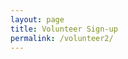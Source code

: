 ```yaml
---
layout: page
title: Volunteer Sign-up
permalink: /volunteer2/
---
```


<!--
<script type="text/javascript" src="https://form.jotform.com/jsform/230327048408149"></script>
-->

<script src="https://cdn01.jotfor.ms/static/prototype.forms.js?3.3.39013" type="text/javascript"></script>
<script src="https://cdn02.jotfor.ms/static/jotform.forms.js?3.3.39013" type="text/javascript"></script>
<script defer src="https://cdnjs.cloudflare.com/ajax/libs/punycode/1.4.1/punycode.js"></script>
<script src="https://cdn03.jotfor.ms/js/vendor/jquery-1.8.0.min.js?v=3.3.39013" type="text/javascript"></script>
<script defer src="https://cdn01.jotfor.ms/js/vendor/maskedinput.min.js?v=3.3.39013" type="text/javascript"></script>
<script defer src="https://cdn02.jotfor.ms/js/vendor/jquery.maskedinput.min.js?v=3.3.39013" type="text/javascript"></script>
<script type="text/javascript">	JotForm.newDefaultTheme = true;
	JotForm.extendsNewTheme = false;
	JotForm.singleProduct = false;
	JotForm.newPaymentUIForNewCreatedForms = false;
	JotForm.newPaymentUI = true;

	JotForm.init(function(){
	/*INIT-START*/
      setTimeout(function() {
          $('input_11').hint('ex: myname@example.com');
       }, 20);
if (window.JotForm && JotForm.accessible) $('input_6').setAttribute('tabindex',0);

 JotForm.calendarMonths = ["January","February","March","April","May","June","July","August","September","October","November","December"];
 JotForm.calendarDays = ["Sunday","Monday","Tuesday","Wednesday","Thursday","Friday","Saturday","Sunday"];
 JotForm.calendarOther = {"today":"Today"};
 var languageOptions = document.querySelectorAll('#langList li'); 
 for(var langIndex = 0; langIndex < languageOptions.length; langIndex++) { 
   languageOptions[langIndex].on('click', function(e) { setTimeout(function(){ JotForm.setCalendar("17", false, {"days":{"monday":true,"tuesday":true,"wednesday":true,"thursday":true,"friday":true,"saturday":true,"sunday":true},"future":true,"past":true,"custom":false,"ranges":false,"start":"","end":""}); }, 0); });
 } 
 JotForm.onTranslationsFetch(function() { JotForm.setCalendar("17", false, {"days":{"monday":true,"tuesday":true,"wednesday":true,"thursday":true,"friday":true,"saturday":true,"sunday":true},"future":true,"past":true,"custom":false,"ranges":false,"start":"","end":""}); });
	/*INIT-END*/
	});

   JotForm.prepareCalculationsOnTheFly([null,null,null,null,null,null,{"name":"chooseService","qid":"6","subLabel":"Write services relating to :Social connectivity, Technology, Keeping active online, Medical issues, Transportation, Social Needs, Senior Living, Meals for Senior or disadvantaged","text":"Choose Service Areas","type":"control_textarea"},{"name":"7","qid":"7","text":"Submit Form","type":"control_button"},null,null,{"name":"name","qid":"10","text":"Name","type":"control_fullname"},{"name":"email11","qid":"11","subLabel":"example@example.com","text":"E-mail","type":"control_email"},{"name":"phoneNumber12","qid":"12","text":"Phone Number","type":"control_phone"},{"name":"clickTo","qid":"13","text":"Volunteer Sign-up Form","type":"control_head"},null,null,{"description":"","name":"doYou16","qid":"16","subLabel":"","text":"Do you have any experience in any areas selected?","type":"control_dropdown"},{"description":"","name":"dateFrom","qid":"17","text":"Date from which you are available","type":"control_datetime"},{"description":"","name":"yourAddress","qid":"18","text":"Your Address","type":"control_address"},{"description":"","name":"pleaseVerify","qid":"19","text":"Please verify that you are human","type":"control_captcha"}]);
   setTimeout(function() {
JotForm.paymentExtrasOnTheFly([null,null,null,null,null,null,{"name":"chooseService","qid":"6","subLabel":"Write services relating to :Social connectivity, Technology, Keeping active online, Medical issues, Transportation, Social Needs, Senior Living, Meals for Senior or disadvantaged","text":"Choose Service Areas","type":"control_textarea"},{"name":"7","qid":"7","text":"Submit Form","type":"control_button"},null,null,{"name":"name","qid":"10","text":"Name","type":"control_fullname"},{"name":"email11","qid":"11","subLabel":"example@example.com","text":"E-mail","type":"control_email"},{"name":"phoneNumber12","qid":"12","text":"Phone Number","type":"control_phone"},{"name":"clickTo","qid":"13","text":"Volunteer Sign-up Form","type":"control_head"},null,null,{"description":"","name":"doYou16","qid":"16","subLabel":"","text":"Do you have any experience in any areas selected?","type":"control_dropdown"},{"description":"","name":"dateFrom","qid":"17","text":"Date from which you are available","type":"control_datetime"},{"description":"","name":"yourAddress","qid":"18","text":"Your Address","type":"control_address"},{"description":"","name":"pleaseVerify","qid":"19","text":"Please verify that you are human","type":"control_captcha"}]);}, 20); 
</script>
<style type="text/css">@media print{.form-section{display:inline!important}.form-pagebreak{display:none!important}.form-section-closed{height:auto!important}.page-section{position:initial!important}}</style>
<link type="text/css" rel="stylesheet" href="https://cdn01.jotfor.ms/themes/CSS/5e6b428acc8c4e222d1beb91.css?themeRevisionID=5f30e2a790832f3e96009402"/>
<link type="text/css" rel="stylesheet" href="https://cdn02.jotfor.ms/css/styles/payment/payment_styles.css?3.3.39013" />
<link type="text/css" rel="stylesheet" href="https://cdn03.jotfor.ms/css/styles/payment/payment_feature.css?3.3.39013" />
<style type="text/css" id="form-designer-style">
    /* Injected CSS Code */
.form-label.form-label-auto {
        
        display: inline-block;
        float: left;
        text-align: left;
      
      }
    /* Injected CSS Code */
</style>

<form class="jotform-form" action="https://submit.jotform.com/submit/230327048408149/" method="post" name="form_230327048408149" id="230327048408149" accept-charset="utf-8" autocomplete="on"><input type="hidden" name="formID" value="230327048408149" /><input type="hidden" id="JWTContainer" value="" /><input type="hidden" id="cardinalOrderNumber" value="" />
  <div role="main" class="form-all">
    <div class="formLogoWrapper Center">
      <img loading="lazy" class="formLogoImg" src="https://www.jotform.com/uploads/alehsan2024/form_files/logo.63dc4900a7c317.04157660.png" alt="Form Logo" height="140" width="141">
    </div>
    <style>
      .formLogoWrapper
      {
        display: inline-block;
        position: absolute;
        width: 100%;
      }

      .form-all:before
      {
        background: none !important;
      }

      .formLogoWrapper.Center
      {
        top: -150px;
        text-align: center;
      }
    </style>
    <ul class="form-section page-section">
      <li id="cid_13" class="form-input-wide" data-type="control_head">
        <div class="form-header-group  header-large">
          <div class="header-text httal htvam">
            <h1 id="header_13" class="form-header" data-component="header">Volunteer Sign-up Form</h1>
            <div id="subHeader_13" class="form-subHeader">Sign-up to volunteer for services</div>
          </div>
        </div>
      </li>
      <li class="form-line jf-required" data-type="control_fullname" id="id_10"><label class="form-label form-label-left form-label-auto" id="label_10" for="first_10"> Name<span class="form-required">*</span> </label>
        <div id="cid_10" class="form-input jf-required" data-layout="full">
          <div data-wrapper-react="true"><span class="form-sub-label-container" style="vertical-align:top" data-input-type="first"><input type="text" id="first_10" name="q10_name[first]" class="form-textbox validate[required]" data-defaultvalue="" autoComplete="section-input_10 given-name" size="10" value="" data-component="first" aria-labelledby="label_10 sublabel_10_first" required="" /><label class="form-sub-label" for="first_10" id="sublabel_10_first" style="min-height:13px" aria-hidden="false">First Name</label></span><span class="form-sub-label-container" style="vertical-align:top" data-input-type="last"><input type="text" id="last_10" name="q10_name[last]" class="form-textbox validate[required]" data-defaultvalue="" autoComplete="section-input_10 family-name" size="15" value="" data-component="last" aria-labelledby="label_10 sublabel_10_last" required="" /><label class="form-sub-label" for="last_10" id="sublabel_10_last" style="min-height:13px" aria-hidden="false">Last Name</label></span></div>
        </div>
      </li>
      <li class="form-line jf-required" data-type="control_email" id="id_11"><label class="form-label form-label-left form-label-auto" id="label_11" for="input_11"> E-mail<span class="form-required">*</span> </label>
        <div id="cid_11" class="form-input jf-required" data-layout="half"> <span class="form-sub-label-container" style="vertical-align:top"><input type="email" id="input_11" name="q11_email11" class="form-textbox validate[required, Email]" data-defaultvalue="" style="width:310px" size="310" value="" placeholder="ex: myname@example.com" data-component="email" aria-labelledby="label_11 sublabel_input_11" required="" /><label class="form-sub-label" for="input_11" id="sublabel_input_11" style="min-height:13px" aria-hidden="false">example@example.com</label></span> </div>
      </li>
      <li class="form-line jf-required" data-type="control_phone" id="id_12"><label class="form-label form-label-left form-label-auto" id="label_12" for="input_12_area"> Phone Number<span class="form-required">*</span> </label>
        <div id="cid_12" class="form-input jf-required" data-layout="half">
          <div data-wrapper-react="true"><span class="form-sub-label-container" style="vertical-align:top" data-input-type="areaCode"><input type="tel" id="input_12_area" name="q12_phoneNumber12[area]" class="form-textbox validate[required]" data-defaultvalue="" autoComplete="section-input_12 tel-area-code" value="" data-component="areaCode" aria-labelledby="label_12 sublabel_12_area" required="" /><span class="phone-separate" aria-hidden="true"> -</span><label class="form-sub-label" for="input_12_area" id="sublabel_12_area" style="min-height:13px" aria-hidden="false">Area Code</label></span><span class="form-sub-label-container" style="vertical-align:top" data-input-type="phone"><input type="tel" id="input_12_phone" name="q12_phoneNumber12[phone]" class="form-textbox validate[required]" data-defaultvalue="" autoComplete="section-input_12 tel-local" value="" data-component="phone" aria-labelledby="label_12 sublabel_12_phone" required="" /><label class="form-sub-label" for="input_12_phone" id="sublabel_12_phone" style="min-height:13px" aria-hidden="false">Phone Number</label></span></div>
        </div>
      </li>
      <li class="form-line" data-type="control_textarea" id="id_6"><label class="form-label form-label-left form-label-auto" id="label_6" for="input_6"> Choose Service Areas </label>
        <div id="cid_6" class="form-input" data-layout="full"> <span class="form-sub-label-container" style="vertical-align:top"><textarea id="input_6" class="form-textarea" name="q6_chooseService" style="width:648px;height:163px" data-component="textarea" aria-labelledby="label_6 sublabel_input_6"></textarea><label class="form-sub-label" for="input_6" id="sublabel_input_6" style="min-height:13px" aria-hidden="false">Write services relating to :Social connectivity, Technology, Keeping active online, Medical issues, Transportation, Social Needs, Senior Living, Meals for Senior or disadvantaged</label></span> </div>
      </li>
      <li class="form-line" data-type="control_address" id="id_18" data-compound-hint=",,,,Please Select,,Please Select,"><label class="form-label form-label-left form-label-auto" id="label_18" for="input_18_addr_line1"> Your Address </label>
        <div id="cid_18" class="form-input" data-layout="full">
          <div summary="" class="form-address-table jsTest-addressField">
            <div class="form-address-line-wrapper jsTest-address-line-wrapperField"><span class="form-address-line form-address-street-line jsTest-address-lineField"><span class="form-sub-label-container" style="vertical-align:top"><input type="text" id="input_18_addr_line1" name="q18_yourAddress[addr_line1]" class="form-textbox form-address-line" data-defaultvalue="" autoComplete="section-input_18 address-line1" value="" data-component="address_line_1" aria-labelledby="label_18 sublabel_18_addr_line1" required="" /><label class="form-sub-label" for="input_18_addr_line1" id="sublabel_18_addr_line1" style="min-height:13px" aria-hidden="false">Street Address</label></span></span></div>
            <div class="form-address-line-wrapper jsTest-address-line-wrapperField"><span class="form-address-line form-address-street-line jsTest-address-lineField"><span class="form-sub-label-container" style="vertical-align:top"><input type="text" id="input_18_addr_line2" name="q18_yourAddress[addr_line2]" class="form-textbox form-address-line" data-defaultvalue="" autoComplete="section-input_18 address-line2" value="" data-component="address_line_2" aria-labelledby="label_18 sublabel_18_addr_line2" /><label class="form-sub-label" for="input_18_addr_line2" id="sublabel_18_addr_line2" style="min-height:13px" aria-hidden="false">Street Address Line 2</label></span></span></div>
            <div class="form-address-line-wrapper jsTest-address-line-wrapperField"><span class="form-address-line form-address-city-line jsTest-address-lineField "><span class="form-sub-label-container" style="vertical-align:top"><input type="text" id="input_18_city" name="q18_yourAddress[city]" class="form-textbox form-address-city" data-defaultvalue="" autoComplete="section-input_18 address-level2" value="" data-component="city" aria-labelledby="label_18 sublabel_18_city" required="" /><label class="form-sub-label" for="input_18_city" id="sublabel_18_city" style="min-height:13px" aria-hidden="false">City</label></span></span><span class="form-address-line form-address-state-line jsTest-address-lineField "><span class="form-sub-label-container" style="vertical-align:top"><input type="text" id="input_18_state" name="q18_yourAddress[state]" class="form-textbox form-address-state" data-defaultvalue="" autoComplete="section-input_18 address-level1" value="" data-component="state" aria-labelledby="label_18 sublabel_18_state" required="" /><label class="form-sub-label" for="input_18_state" id="sublabel_18_state" style="min-height:13px" aria-hidden="false">State / Province</label></span></span></div>
            <div class="form-address-line-wrapper jsTest-address-line-wrapperField"><span class="form-address-line form-address-zip-line jsTest-address-lineField "><span class="form-sub-label-container" style="vertical-align:top"><input type="text" id="input_18_postal" name="q18_yourAddress[postal]" class="form-textbox form-address-postal" data-defaultvalue="" autoComplete="section-input_18 postal-code" value="" data-component="zip" aria-labelledby="label_18 sublabel_18_postal" required="" /><label class="form-sub-label" for="input_18_postal" id="sublabel_18_postal" style="min-height:13px" aria-hidden="false">Postal / Zip Code</label></span></span></div>
          </div>
        </div>
      </li>
      <li class="form-line" data-type="control_dropdown" id="id_16"><label class="form-label form-label-left form-label-auto" id="label_16" for="input_16"> Do you have any experience in any areas selected? </label>
        <div id="cid_16" class="form-input" data-layout="half"> <select class="form-dropdown" id="input_16" name="q16_doYou16" style="width:310px" data-component="dropdown" aria-label="Do you have any experience in any areas selected?">
            <option value="">Please Select</option>
            <option value="Yes">Yes</option>
            <option value="No">No</option>
          </select> </div>
      </li>
      <li class="form-line" data-type="control_datetime" id="id_17"><label class="form-label form-label-left form-label-auto" id="label_17" for="lite_mode_17"> Date from which you are available </label>
        <div id="cid_17" class="form-input" data-layout="half">
          <div data-wrapper-react="true">
            <div style="display:none"><span class="form-sub-label-container" style="vertical-align:top"><input type="tel" class="form-textbox validate[limitDate]" id="month_17" name="q17_dateFrom[month]" size="2" data-maxlength="2" data-age="" maxLength="2" value="" autoComplete="off" aria-labelledby="label_17 sublabel_17_month" /><span class="date-separate" aria-hidden="true"> -</span><label class="form-sub-label" for="month_17" id="sublabel_17_month" style="min-height:13px" aria-hidden="false">Month</label></span><span class="form-sub-label-container" style="vertical-align:top"><input type="tel" class="form-textbox validate[limitDate]" id="day_17" name="q17_dateFrom[day]" size="2" data-maxlength="2" data-age="" maxLength="2" value="" autoComplete="off" aria-labelledby="label_17 sublabel_17_day" /><span class="date-separate" aria-hidden="true"> -</span><label class="form-sub-label" for="day_17" id="sublabel_17_day" style="min-height:13px" aria-hidden="false">Day</label></span><span class="form-sub-label-container" style="vertical-align:top"><input type="tel" class="form-textbox validate[limitDate]" id="year_17" name="q17_dateFrom[year]" size="4" data-maxlength="4" data-age="" maxLength="4" value="" autoComplete="off" aria-labelledby="label_17 sublabel_17_year" /><label class="form-sub-label" for="year_17" id="sublabel_17_year" style="min-height:13px" aria-hidden="false">Year</label></span></div><span class="form-sub-label-container" style="vertical-align:top"><input type="text" class="form-textbox validate[limitDate, validateLiteDate]" id="lite_mode_17" size="12" data-maxlength="12" maxLength="12" data-age="" value="" data-format="mmddyyyy" data-seperator="-" placeholder="MM-DD-YYYY" autoComplete="off" aria-labelledby="label_17 sublabel_17_litemode" /><img class=" newDefaultTheme-dateIcon icon-liteMode" alt="Pick a Date" id="input_17_pick" src="https://cdn.jotfor.ms/images/calendar.png" data-component="datetime" aria-hidden="true" data-allow-time="No" data-version="v2" /><label class="form-sub-label" for="lite_mode_17" id="sublabel_17_litemode" style="min-height:13px" aria-hidden="false">Date</label></span>
          </div>
        </div>
      </li>
      <li class="form-line jf-required" data-type="control_captcha" id="id_19"><label class="form-label form-label-left form-label-auto" id="label_19" for="input_19"> Please verify that you are human<span class="form-required">*</span> </label>
        <div id="cid_19" class="form-input jf-required" data-layout="full">
          <section data-wrapper-react="true">
            <div id="hcaptcha_input_19" class="h-captcha" data-siteKey="772f4a50-7161-425e-8cd5-4d7e361ab765" data-callback="hcaptchaCallbackinput_19" data-expired-callback="hcaptchaExpiredCallbackinput_19"></div><input type="hidden" id="input_19" class="hidden validate[required]" name="hcaptcha_visible" required="" />
            <script type="text/javascript" src="https://hcaptcha.com/1/api.js"></script>
            <script type="text/javascript">
              var hcaptchaCallbackinput_19 = function(token)
              {
                var hiddenInput = $("input_19");
                hiddenInput.setValue(1);
                if (hiddenInput.validateInput)
                {
                  hiddenInput.validateInput();
                }
              }

              var hcaptchaExpiredCallbackinput_19 = function()
              {
                var hiddenInput = $("input_19");
                hiddenInput.writeAttribute("value", false);
                if (hiddenInput.validateInput)
                {
                  hiddenInput.validateInput();
                }
              }
            </script>
          </section>
        </div>
      </li>
      <li class="form-line" data-type="control_button" id="id_7">
        <div id="cid_7" class="form-input-wide" data-layout="full">
          <div data-align="auto" class="form-buttons-wrapper form-buttons-auto   jsTest-button-wrapperField"><button id="input_7" type="submit" class="form-submit-button submit-button jf-form-buttons jsTest-submitField" data-component="button" data-content="">Submit Form</button></div>
        </div>
      </li>
      <li style="display:none">Should be Empty: <input type="text" name="website" value="" /></li>
    </ul>

  </div>
  <script>
    JotForm.showJotFormPowered = "new_footer";
  </script>
  <script>
    JotForm.poweredByText = "Powered by Jotform";
  </script><input type="hidden" class="simple_spc" id="simple_spc" name="simple_spc" value="230327048408149" />
  <script type="text/javascript">
    var all_spc = document.querySelectorAll("form[id='230327048408149'] .si" + "mple" + "_spc");
    for (var i = 0; i < all_spc.length; i++)
    {
      all_spc[i].value = "230327048408149-230327048408149";
    }
  </script>
  <!-- 
  <div class="formFooter-heightMask"></div>
  <div class="formFooter f6 branding21">
    <div class="formFooter-wrapper formFooter-leftSide"><a href="https://www.jotform.com/?utm_source=formfooter&utm_medium=banner&utm_term=230327048408149&utm_content=jotform_logo&utm_campaign=powered_by_jotform_le" target="_blank" class="formFooter-logoLink"><img class="formFooter-logo" src="https://cdn.jotfor.ms/assets/img/logo2021/jotform-logo-white.svg" alt="Jotform Logo" style="height: 44px;"></a></div>
    <div class="formFooter-wrapper formFooter-rightSide"><span class="formFooter-text">Now create your own Jotform - It's free!</span><a class="formFooter-button" href="https://www.jotform.com/?utm_source=formfooter&utm_medium=banner&utm_term=230327048408149&utm_content=jotform_button&utm_campaign=powered_by_jotform_le" target="_blank">Create your own Jotform</a></div>
  </div>
  -->
</form>
<script type="text/javascript">JotForm.ownerView=true;</script><script src="https://cdn.jotfor.ms//js/vendor/smoothscroll.min.js?v=3.3.39013">
    
</script>
<script src="https://cdn.jotfor.ms//js/errorNavigation.js?v=3.3.39013"></script>
